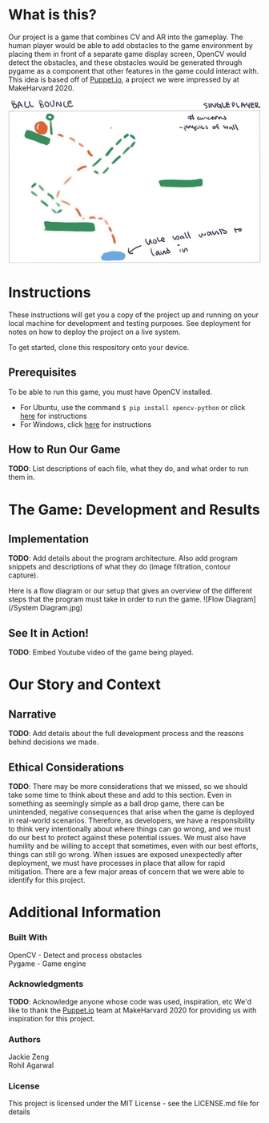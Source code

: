 # What is this?

Our project is a game that combines CV and AR into the gameplay. The human player would be able to add obstacles to the game environment by placing them in front of a separate game display screen, OpenCV would detect the obstacles, and these obstacles would be generated through pygame as a component that other features in the game could interact with. This idea is based off of [Puppet.io](https://devpost.com/software/puppet-io), a project we were impressed by at MakeHarvard 2020.

![Game Diagram](https://github.com/sd2020spring/DepthProject-jackie-rohil/blob/master/SoftDes%20-%20Final%20Project%20Media/GameDiagramReview1.jpg)



# Instructions
These instructions will get you a copy of the project up and running on your local machine for development and testing purposes. See deployment for notes on how to deploy the project on a live system.

To get started, clone this respository onto your device.

## Prerequisites
To be able to run this game, you must have OpenCV installed. 
- For Ubuntu, use the command `$ pip install opencv-python` or click [here](https://docs.opencv.org/3.4/d2/de6/tutorial_py_setup_in_ubuntu.html) for instructions
- For Windows, click [here](https://docs.opencv.org/master/d5/de5/tutorial_py_setup_in_windows.html) for instructions

## How to Run Our Game
**TODO**: List descriptions of each file, what they do, and what order to run them in. 



# The Game: Development and Results

## Implementation
**TODO**: Add details about the program architecture. Also add program snippets and descriptions of what they do (image filtration, contour capture).

Here is a flow diagram or our setup that gives an overview of the different steps that the program must take in order to run the game.
![Flow Diagram](/System Diagram.jpg)

## See It in Action!
**TODO**: Embed Youtube video of the game being played.



# Our Story and Context

## Narrative
**TODO**: Add details about the full development process and the reasons behind decisions we made.

## Ethical Considerations
**TODO**: There may be more considerations that we missed, so we should take some time to think about these and add to this section.
Even in something as seemingly simple as a ball drop game, there can be unintended, negative consequences that arise when the game is deployed in real-world scenarios. Therefore, as developers, we have a responsibility to think very intentionally about where things can go wrong, and we must do our best to protect against these potential issues. We must also have humility and be willing to accept that sometimes, even with our best efforts, things can still go wrong. When issues are exposed unexpectedly after deployment, we must have processes in place that allow for rapid mitigation.
There are a few major areas of concern that we were able to identify for this project. 



# Additional Information

### Built With
OpenCV - Detect and process obstacles  
Pygame - Game engine

### Acknowledgments
**TODO**: Acknowledge anyone whose code was used, inspiration, etc
We'd like to thank the [Puppet.io](https://devpost.com/software/puppet-io) team at MakeHarvard 2020 for providing us with inspiration for this project.

### Authors
Jackie Zeng  
Rohil Agarwal

### License
This project is licensed under the MIT License - see the LICENSE.md file for details
